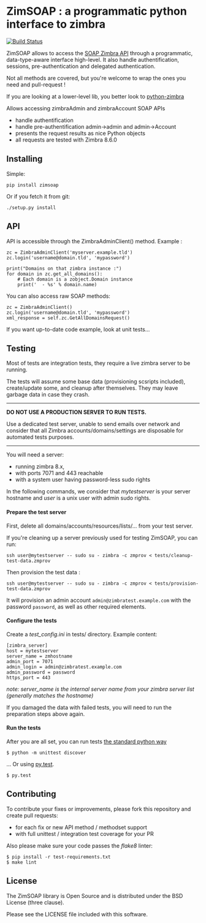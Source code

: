 ZimSOAP : a programmatic python interface to zimbra
===================================================

[![Build Status](https://travis-ci.org/oasiswork/zimsoap.svg?branch=master)](https://travis-ci.org/oasiswork/zimsoap)

ZimSOAP allows to access the [SOAP Zimbra API] through a programmatic,
data-type-aware  interface high-level. It also handle  authentification,
sessions, pre-authentication and delegated authentication.

Not all methods are covered, but you're welcome to wrap the ones you need and
pull-request !

If you are looking at a lower-level lib, you better look to [python-zimbra]

Allows accessing zimbraAdmin and zimbraAccount SOAP APIs

 - handle authentification
 - handle pre-authentification admin->admin and admin->Account
 - presents the request results as nice Python objects
 - all requests are tested with Zimbra 8.6.0

[SOAP Zimbra API]:https://wiki.zimbra.com/wiki/SOAP_API_Reference_Material_Beginning_with_ZCS_8
[python-zimbra]:https://github.com/Zimbra-Community/python-zimbra/

Installing
----------

Simple:

    pip install zimsoap

Or if you fetch it from git:

    ./setup.py install

API
---

API is accessible through the ZimbraAdminClient() method. Example :

    zc = ZimbraAdminClient('myserver.example.tld')
    zc.login('username@domain.tld', 'mypassword')

    print("Domains on that zimbra instance :")
    for domain in zc.get_all_domains():
        # Each domain is a zobject.Domain instance
        print('  - %s' % domain.name)

You can also access raw SOAP methods:

    zc = ZimbraAdminClient()
    zc.login('username@domain.tld', 'mypassword')
    xml_response = self.zc.GetAllDomainsRequest()


If you want up-to-date code example, look at unit tests...


Testing
-------

Most of tests are integration tests, they require a live zimbra server to be
running.

The tests will assume some base data (provisioning scsripts included),
create/update some, and cleanup after themselves. They may leave garbage data in
case they crash.

----

**DO NOT USE A PRODUCTION SERVER TO RUN TESTS.**

Use a dedicated test server, unable to send emails over network and consider
that all Zimbra accounts/domains/settings are disposable for automated tests
purposes.

----

You will need a server:
- running zimbra 8.x,
- with ports 7071 and 443 reachable
- with a system user having password-less sudo rights

In the following commands, we consider that *mytestserver* is your server hostname and *user* is a unix user with admin sudo rights.

#### Prepare the test server ####

First, delete all domains/accounts/resources/lists/... from your test server.

If you're cleaning up a server previously used for testing ZimSOAP, you can run:

    ssh user@mytestserver -- sudo su - zimbra -c zmprov < tests/cleanup-test-data.zmprov

Then provision the test data :

    ssh user@mytestserver -- sudo su - zimbra -c zmprov < tests/provision-test-data.zmprov

It will provision an admin account `admin@zimbratest.example.com` with the password `password`, as well as other required elements.

#### Configure the tests ####

Create a *test_config.ini* in tests/ directory. Example content:

    [zimbra_server]
    host = mytestserver
    server_name = zmhostname
    admin_port = 7071
    admin_login = admin@zimbratest.example.com
    admin_password = password
    https_port = 443

*note: server_name is the internal server name from your zimbra server list (generally matches the hostname)*

If you damaged the data with failed tests, you will need to run the preparation steps above again.

#### Run the tests ####

After you are all set, you can run tests
[the standard python way](https://docs.python.org/2/library/unittest.html)

    $ python -m unittest discover

… Or using [py.test](http://pytest.org/).

    $ py.test

Contributing
------------

To contribute your fixes or improvements, please fork this repository and create pull requests:
- for each fix or new API method / methodset support
- with full unittest / integration test coverage for your PR

Also please make sure your code passes the *flake8* linter:

    $ pip install -r test-requirements.txt
    $ make lint

License
-------

The ZimSOAP library is Open Source and is distributed under the BSD License (three clause).

Please see the LICENSE file included with this software.
